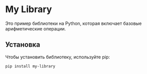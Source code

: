 # My Library

Это пример библиотеки на Python, которая включает базовые арифметические операции.

## Установка

Чтобы установить библиотеку, используйте pip:

```bash
pip install my-library
